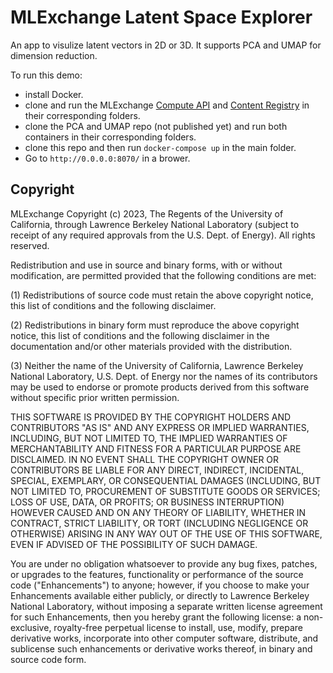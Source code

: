 # MLExchange Latent Space Explorer 

An app to visulize latent vectors in 2D or 3D. It supports PCA and UMAP for dimension reduction.
 
To run this demo:
- install Docker.
- clone and run the MLExchange [Compute API](https://github.com/mlexchange/mlex_computing_api) and [Content Registry](https://github.com/mlexchange/mlex_content_registry) in their corresponding folders.
- clone the PCA and UMAP repo (not published yet) and run both containers in their corresponding folders.
- clone this repo and then run `docker-compose up` in the main folder.  
- Go to `http://0.0.0.0:8070/` in a brower.


## Copyright
MLExchange Copyright (c) 2023, The Regents of the University of California,
through Lawrence Berkeley National Laboratory (subject to receipt of
any required approvals from the U.S. Dept. of Energy). All rights reserved.

Redistribution and use in source and binary forms, with or without
modification, are permitted provided that the following conditions are met:

(1) Redistributions of source code must retain the above copyright notice,
this list of conditions and the following disclaimer.

(2) Redistributions in binary form must reproduce the above copyright
notice, this list of conditions and the following disclaimer in the
documentation and/or other materials provided with the distribution.

(3) Neither the name of the University of California, Lawrence Berkeley
National Laboratory, U.S. Dept. of Energy nor the names of its contributors
may be used to endorse or promote products derived from this software
without specific prior written permission.


THIS SOFTWARE IS PROVIDED BY THE COPYRIGHT HOLDERS AND CONTRIBUTORS "AS IS"
AND ANY EXPRESS OR IMPLIED WARRANTIES, INCLUDING, BUT NOT LIMITED TO, THE
IMPLIED WARRANTIES OF MERCHANTABILITY AND FITNESS FOR A PARTICULAR PURPOSE
ARE DISCLAIMED. IN NO EVENT SHALL THE COPYRIGHT OWNER OR CONTRIBUTORS BE
LIABLE FOR ANY DIRECT, INDIRECT, INCIDENTAL, SPECIAL, EXEMPLARY, OR
CONSEQUENTIAL DAMAGES (INCLUDING, BUT NOT LIMITED TO, PROCUREMENT OF
SUBSTITUTE GOODS OR SERVICES; LOSS OF USE, DATA, OR PROFITS; OR BUSINESS
INTERRUPTION) HOWEVER CAUSED AND ON ANY THEORY OF LIABILITY, WHETHER IN
CONTRACT, STRICT LIABILITY, OR TORT (INCLUDING NEGLIGENCE OR OTHERWISE)
ARISING IN ANY WAY OUT OF THE USE OF THIS SOFTWARE, EVEN IF ADVISED OF THE
POSSIBILITY OF SUCH DAMAGE.

You are under no obligation whatsoever to provide any bug fixes, patches,
or upgrades to the features, functionality or performance of the source
code ("Enhancements") to anyone; however, if you choose to make your
Enhancements available either publicly, or directly to Lawrence Berkeley
National Laboratory, without imposing a separate written license agreement
for such Enhancements, then you hereby grant the following license: a
non-exclusive, royalty-free perpetual license to install, use, modify,
prepare derivative works, incorporate into other computer software,
distribute, and sublicense such enhancements or derivative works thereof,
in binary and source code form.
 

 
